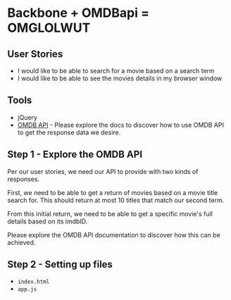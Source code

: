 # Backbone + OMDBapi = OMGLOLWUT

## User Stories

* I would like to be able to search for a movie based on a search term
* I would like to be able to see the movies details in my browser window

## Tools

* jQuery
* [OMDB API](http://www.omdbapi.com/) - Please explore the docs to discover how to use OMDB API to get the response data we desire.

## Step 1 - Explore the OMDB API

Per our user stories, we need our API to provide with two kinds of responses.

First, we need to be able to get a return of movies based on a movie title search for.  This should return at most 10 titles that match our second term.

From this initial return, we need to be able to get a specific movie's full details based on its imdbID.

Please explore the OMDB API documentation to discover how this can be achieved.

## Step 2 - Setting up files

  * `index.html`
  * `app.js`
